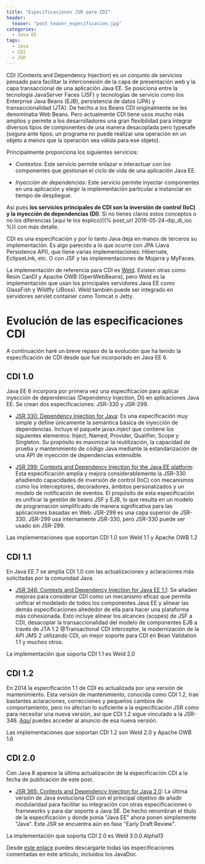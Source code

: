 ```yaml
---
title: "Especificaciones JSR para CDI"
header:
  teaser: "post_teaser_especificacion.jpg"
categories: 
  - Java EE
tags:
  - Java
  - CDI
  - JSR
---
```


CDI (Contexts and Dependency Injection) es un conjunto de servicios pensado para facilitar la interconexión de la capa de presentación web y la capa transaccional de una aplicación Java EE. Se posiciona entre la tecnología JavaServer Faces (JSF) y tecnologías de servicio como los Enterprise Java Beans (EJB), persistencia de datos (JPA) y transaccionalidad (JTA). De hecho a los Beans CDI originalmente se les denominaba Web Beans. Pero actualmente CDI tiene usos mucho más amplios y permite a los desarrolladores una gran flexibilidad para integrar diversos tipos de componentes de una manera desacoplada pero typesafe (segura ante tipos: un programa no puede realizar una operación en un objeto a menos que la operación sea válida para ese objeto). 

Principalmente proporciona los siguientes servicios:

* *Contextos*: Este servicio permite enlazar e interactuar con los componentes que gestionan el ciclo de vida de una aplicación Java EE.

* *Inyección de dependencias*: Este servicio permite inyectar componentes en una aplicación y elegir la implementación particular a instanciar en tiempo de despliegue.

Así pues **los servicios principales de CDI son la inversión de control (IoC) y la inyección de dependencias (DI)**. Si no tienes claros estos conceptos o no los diferencias [aquí te los explico]({% post_url 2016-05-24-dip_di_ioc %}) con más detalle.

CDI es una especificación y por lo tanto Java deja en manos de terceros su implementación. Es algo parecido a lo que ocurre con JPA (Java Persistence API), que tiene varias implementaciones: Hibernate, EclipseLink, etc. O con JSF y las implementaciones de Mojarra y MyFaces.

La implementación de referencia para CDI es [Weld](http://weld.cdi-spec.org/). Existen otras como Resin CanDI y Apache OWB (OpenWebBeans), pero Weld es la implementación que usan los principales servidores Java EE como GlassFish y Wildfly (JBoss). Weld también puede ser integrado en servidores servlet container como Tomcat o Jetty.

# Evolución de las especificaciones CDI

A continuación haré un breve repaso de la evolución que ha tenido la especificación de CDI desde que fue incorporado en Java EE 6.

## CDI 1.0

Java EE 6 incorpora por primera vez una especificación para aplicar inyección de dependencias (Dependency Injection, DI) en aplicaciones Java EE. Se crean dos especificaciones: JSR-330 y JSR-299.

* [JSR 330: Dependency Injection for Java](https://jcp.org/en/jsr/detail?id=330): Es una especificación muy simple y define únicamente la semántica básica de inyección de dependencias. Incluye el paquete javax.inject que contiene los siguientes elementos: Inject, Named, Provider, Qualifier, Scope y Singleton. Su propósito es maximizar la reutilización, la capacidad de prueba y mantenimiento de código Java mediante la estandarización de una API de inyección de dependencias extensible.

* [JSR 299: Contexts and Dependency Injection for the Java EE platform](https://jcp.org/en/jsr/detail?id=299): Esta especificación amplía y mejora considerablemente la JSR-330 añadiendo capacidades de inversión de control (IoC) con mecanismos como los interceptores, decoradores, ámbitos personalizados y un modelo de notificación de eventos. El propósito de esta especificación es unificar la gestión de beans JSF y EJB, lo que resulta en un modelo de programación simplificado de manera significativa para las aplicaciones basadas en Web. JSR-299 es una capa superior de JSR-330. JSR-299 usa internamente JSR-330, pero JSR-330 puede ser usado sin JSR-299. 

Las implementaciones que soportan CDI 1.0 son Weld 1.1 y Apache OWB 1.2

## CDI 1.1

En Java EE 7 se amplía CDI 1.0 con las actualizaciones y aclaraciones más solicitadas por la comunidad Java.

* [JSR 346: Contexts and Dependency Injection for Java EE 1.1](https://jcp.org/en/jsr/detail?id=346): Se añaden mejoras para considerar CDI como un mecanismo eficaz que permita unificar el modelado de todos los componentes Java EE y alinear las demás especificaciones alrededor de ella para hacer una plataforma más cohesionada. Esto incluye alinear los alcances (scopes) de JSF a CDI, desacoplar la transaccionalidad del modelo de componentes EJB a través de JTA 1.2 @Transactional CDI interceptor, la modernización de la API JMS 2 utilizando CDI, un mejor soporte para CDI en Bean Validation 1.1 y muchos otros.

La implementación que soporta CDI 1.1 es Weld 2.0

## CDI 1.2

En 2014 la especificación 1.1 de CDI es actualizada por una versión de mantenimiento. Esta versión de mantenimiento, conocida como CDI 1.2, trae bastantes aclaraciones, correcciones y pequeños cambios de comportamiento, pero no afectan lo suficiente a la especificación JSR como para necesitar una nueva versión, así que CDI 1.2 sigue vinculado a la JSR-346. [Aquí](http://www.cdi-spec.org/news/2014/04/14/CDI-1_2-released) puedes acceder al anuncio de esa nueva versión.

Las implementaciones que soportan CDI 1.2 son Weld 2.0 y Apache OWB 1.6

## CDI 2.0

Con Java 8 aparece la última actualización de la especificación CDI a la fecha de publicación de este post.

* [JSR 365: Contexts and Dependency Injection for Java 2.0](https://jcp.org/en/jsr/detail?id=365): La última versión de Java evoluciona CDI con el principal objetivo de añadir modularidad para facilitar su integración con otras especificaciones o frameworks y para dar soporte a Java SE. De hecho renombran el título de la especificación y donde ponía "Java EE" ahora ponen simplemente "Java". Este JSR se encuentra aún en fase "Early Draft Review".

La implementación que soporta CDI 2.0 es Weld 3.0.0.Alpha13

Desde [este enlace](http://www.cdi-spec.org/download/) puedes descargarte todas las especificaciones comentadas en este artículo, incluidos los JavaDoc.
